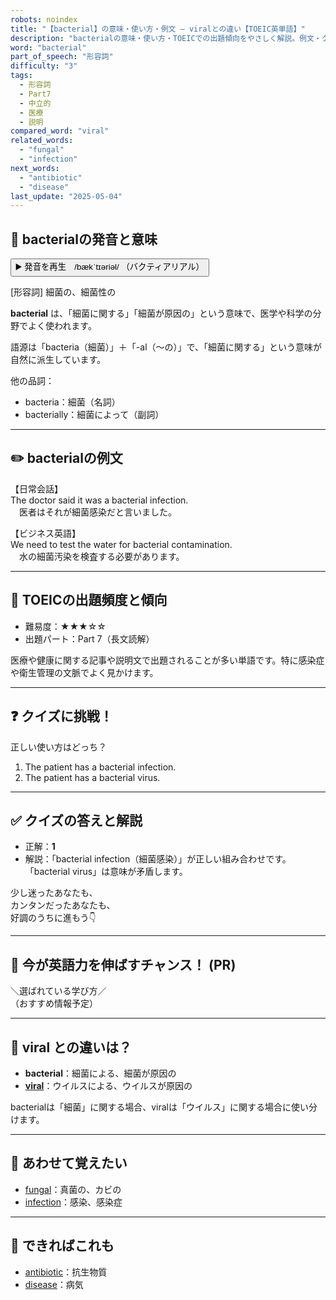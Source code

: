 ```yaml
---
robots: noindex
title: "【bacterial】の意味・使い方・例文 ― viralとの違い【TOEIC英単語】"
description: "bacterialの意味・使い方・TOEICでの出題傾向をやさしく解説。例文・クイズ付きでviralとの違いもわかりやすく学べます。"
word: "bacterial"
part_of_speech: "形容詞"
difficulty: "3"
tags:
  - 形容詞
  - Part7
  - 中立的
  - 医療
  - 説明
compared_word: "viral"
related_words:
  - "fungal"
  - "infection"
next_words:
  - "antibiotic"
  - "disease"
last_update: "2025-05-04"
---
```


## 🔰 bacterialの発音と意味

<button class="play-audio" onclick="playTTS('bacterial')">
  <span class="play-audio-main">
    ▶️ 発音を再生　/bækˈtɪəriəl/
  </span>
  <span class="play-audio-sub">
    （バクティアリアル）
  </span>
</button>

[形容詞] 細菌の、細菌性の

**bacterial** は、「細菌に関する」「細菌が原因の」という意味で、医学や科学の分野でよく使われます。

語源は「bacteria（細菌）」＋「-al（～の）」で、「細菌に関する」という意味が自然に派生しています。

他の品詞：  
- bacteria：細菌（名詞）
- bacterially：細菌によって（副詞）

---

## ✏️ bacterialの例文

【日常会話】  
The doctor said it was a bacterial infection.  
　医者はそれが細菌感染だと言いました。

【ビジネス英語】  
We need to test the water for bacterial contamination.  
　水の細菌汚染を検査する必要があります。

---

## 🎯 TOEICの出題頻度と傾向

- 難易度：★★★☆☆
- 出題パート：Part 7（長文読解）

医療や健康に関する記事や説明文で出題されることが多い単語です。特に感染症や衛生管理の文脈でよく見かけます。

---

## ❓ クイズに挑戦！

正しい使い方はどっち？

1. The patient has a bacterial infection.  
2. The patient has a bacterial virus.

---

## ✅ クイズの答えと解説

- 正解：**1**
- 解説：「bacterial infection（細菌感染）」が正しい組み合わせです。「bacterial virus」は意味が矛盾します。

少し迷ったあなたも、  
カンタンだったあなたも、  
好調のうちに進もう👇️

---

## 🚀 今が英語力を伸ばすチャンス！ (PR)

<div class="info-center">
＼選ばれている学び方／<br>  
（おすすめ情報予定）
</div>

---

## 🤔  viral との違いは？

- **bacterial**：細菌による、細菌が原因の
- **[viral](/word/viral)**：ウイルスによる、ウイルスが原因の

bacterialは「細菌」に関する場合、viralは「ウイルス」に関する場合に使い分けます。

---

## 🧩 あわせて覚えたい

- [fungal](/word/fungal)：真菌の、カビの
- [infection](/word/infection)：感染、感染症

---

## 📖 できればこれも

- [antibiotic](/word/antibiotic)：抗生物質
- [disease](/word/disease)：病気

<!-- cvid: aid30_bid31 -->
